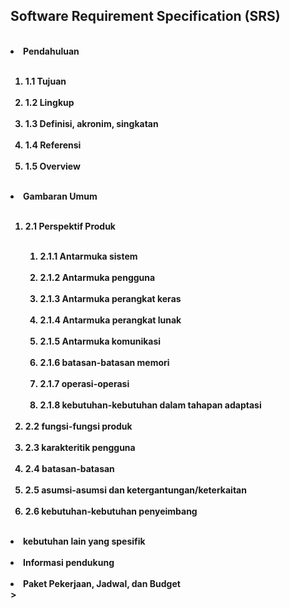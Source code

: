 <h2>Software Requirement Specification (SRS)</h2><br>
<b>
<li>Pendahuluan</li><br>
	<ol>
		<li>1.1 Tujuan</li><br>
		<li>1.2 Lingkup</li><br>
		<li>1.3 Definisi, akronim, singkatan</li><br>
		<li>1.4 Referensi</li><br>
		<li>1.5 Overview</li><br>
	</ol>

<li>Gambaran Umum</li><br>
	<ol>
		<li>2.1 Perspektif Produk</li><br>
		<ol>
			<li> 2.1.1 Antarmuka sistem</li><br>
			<li> 2.1.2 Antarmuka pengguna</li><br>
			<li> 2.1.3 Antarmuka perangkat keras</li><br>
			<li> 2.1.4 Antarmuka perangkat lunak</li><br>
			<li> 2.1.5 Antarmuka komunikasi</li><br>
			<li> 2.1.6 batasan-batasan memori</li><br>
			<li> 2.1.7 operasi-operasi</li><br>
			<li> 2.1.8 kebutuhan-kebutuhan dalam tahapan adaptasi</li><br>
		</ol>
		<li>2.2 fungsi-fungsi produk</li><br>
		<li>2.3 karakteritik pengguna</li><br>
		<li>2.4 batasan-batasan</li><br>
		<li>2.5 asumsi-asumsi dan ketergantungan/keterkaitan</li><br>
		<li>2.6 kebutuhan-kebutuhan penyeimbang</li><br>
	</ol>
	<li>kebutuhan lain yang spesifik</li><br>
	<li>Informasi pendukung</li><br>
	<li>Paket Pekerjaan, Jadwal, dan Budget</li>><br>	
</ol>
</b>







